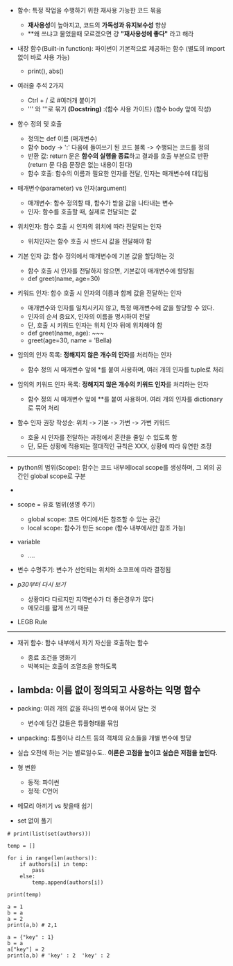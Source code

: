 - 함수: 특정 작업을 수행하기 위한 재사용 가능한 코드 묶음
  - **재사용성**이 높아지고, 코드의 **가독성과 유지보수성** 향상
  - **왜 쓰냐고 물었을때 모르겠으면 걍 **"재사용성에 좋다"** 라고 해라
 
- 내장 함수(Built-in function): 파이썬이 기본적으로 제공하는 함수 (별도의 import 없이 바로 사용 가능)
  - print(), abs()
 
- 여러줄 주석 2가지
  - Ctrl + / 로 #여러개 붙이기
  - ''' 와 '''로 묶기 **(Docstring)** :(함수 사용 가이드) (함수 body 앞에 작성)
 
- 함수 정의 및 호출
  - 정의는 def 이름 (매개변수)
  - 함수 body -> ':' 다음에 들여쓰기 된 코드 블록 -> 수행되는 코드를 정의
  - 반환 값: return 문은 **함수의 실행을 종료**하고 결과를 호출 부분으로 반환 (return 문 다음 문장은 없는 내용이 된다)
  - 함수 호출: 함수의 이름과 필요한 인자를 전달, 인자는 매개변수에 대입됨
    
- 매개변수(parameter) vs 인자(argument)
  - 매개변수: 함수 정의할 때, 함수가 받을 값을 나타내는 변수
  - 인자: 함수를 호출할 때, 실제로 전달되는 값

- 위치인자: 함수 호출 시 인자의 위치에 따라 전달되는 인자
  - 위치인자는 함수 호출 시 반드시 값을 전달해야 함

- 기본 인자 값: 함수 정의에서 매개변수에 기본 값을 할당하는 것
  - 함수 호출 시 인자를 전달하지 않으면, 기본값이 매개변수에 할당됨
  - def greet(name, age=30)
 
- 키워드 인자: 함수 호출 시 인자의 이름과 함께 값을 전달하는 인자
  - 매개변수와 인자를 일치시키지 않고, 특정 매개변수에 값을 할당할 수 있다.
  - 인자의 순서 중요X, 인자의 이름을 명시하여 전달
  - 단, 호출 시 키워드 인자는 위치 인자 뒤에 위치해야 함
  - def greet(name, age): ~~~
  - greet(age=30, name = 'Bella)

- 임의의 인자 목록: **정해지지 않은 개수의 인자**를 처리하는 인자
  - 함수 정의 시 매개변수 앞에 *를 붙여 사용하며, 여러 개의 인자를 tuple로 처리

- 임의의 키워드 인자 목록: **정해지지 않은 개수의 키워드 인자**를 처리하는 인자
  - 함수 정의 시 매개변수 앞에 **를 붙여 사용하며. 여러 개의 인자를 dictionary로 묶어 처리
 
- 함수 인자 권장 작성순: 위치 -> 기본 -> 가변 -> 가변 키워드
  - 호울 시 인자를 전달하는 과정에서 혼란을 줄일 수 있도록 함
  - 단, 모든 상황에 적용되는 절대적인 규칙은 XXX, 상황에 따라 유연한 조정
-----
- python의 범위(Scope): 함수는 코드 내부에local scope를 생성하며, 그 외의 공간인 global scope로 구분
- 
- scope = 유효 범위(생명 주기)
  - global scope: 코드 어디에서든 참조할 수 있는 공간
  - local scope: 함수가 만든 scope (함수 내부에서만 참조 가능)
- variable
  - ....
 
- 변수 수명주기: 변수가 선언되는 위치와 소코프에 따라 결정됨
- *p30부터 다시 보기*
  - 상황마다 다르지만 지역변수가 더 좋은경우가 많다
  - 메모리를 짧게 쓰기 때문

- LEGB Rule
-----
- 재귀 함수: 함수 내부에서 자기 자신을 호출하는 함수
  - 종료 조건을 명화기
  - 박복되는 호출이 조열조을 향하도록
 
- lambda: 이름 없이 정의되고 사용하는 익명 함수
  - 

- packing: 여러 개의 값을 하나의 변수에 묶어서 담는 것
  - 변수에 담긴 값들은 튜플형태롤 묶임

- unpacking: 튜플이나 리스트 등의 객체의 요소들을 개별 변수에 할당

- 실습 오전에 하는 거는 별로일수도.. **이론은 고점을 높이고 실습은 저점을 높인다.**

- 형 변환
  - 동적: 파이썬
  - 정적: C언어
 
- 메모리 아끼기 vs 찾을때 쉽기

- set 없이 풀기
```
# print(list(set(authors)))

temp = []

for i in range(len(authors)):
    if authors[i] in temp:
        pass
    else:
        temp.append(authors[i])

print(temp)
```

```
a = 1
b = a
a = 2
print(a,b) # 2,1

a = {"key" : 1}
b = a
a["key"] = 2
print(a,b) # 'key' : 2  'key' : 2
```
